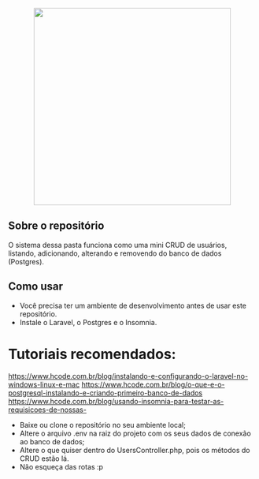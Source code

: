 <p align="center"><a href="https://laravel.com" target="_blank"><img src="https://raw.githubusercontent.com/laravel/art/master/logo-lockup/5%20SVG/2%20CMYK/1%20Full%20Color/laravel-logolockup-cmyk-red.svg" width="400"></a></p>

## Sobre o repositório
O sistema dessa pasta funciona como uma mini CRUD de usuários, listando, adicionando, alterando e removendo do banco de dados (Postgres). 

## Como usar
* Você precisa ter um ambiente de desenvolvimento antes de usar este repositório.
* Instale o Laravel, o Postgres e o Insomnia.

# Tutoriais recomendados:
https://www.hcode.com.br/blog/instalando-e-configurando-o-laravel-no-windows-linux-e-mac
https://www.hcode.com.br/blog/o-que-e-o-postgresql-instalando-e-criando-primeiro-banco-de-dados
https://www.hcode.com.br/blog/usando-insomnia-para-testar-as-requisicoes-de-nossas-

* Baixe ou clone o repositório no seu ambiente local;
* Altere o arquivo .env na raiz do projeto com os seus dados de conexão ao banco de dados;
* Altere o que quiser dentro do UsersController.php, pois os métodos do CRUD estão lá.
* Não esqueça das rotas :p


